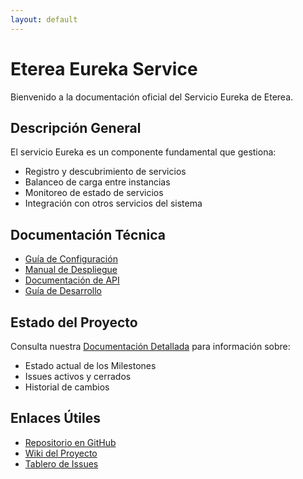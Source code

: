```yaml
---
layout: default
---
```


# Eterea Eureka Service

Bienvenido a la documentación oficial del Servicio Eureka de Eterea.

## Descripción General

El servicio Eureka es un componente fundamental que gestiona:

- Registro y descubrimiento de servicios
- Balanceo de carga entre instancias
- Monitoreo de estado de servicios
- Integración con otros servicios del sistema

## Documentación Técnica

- [Guía de Configuración](configuration-guide.html)
- [Manual de Despliegue](deployment-guide.html)
- [Documentación de API](api-documentation.html)
- [Guía de Desarrollo](development-guide.html)

## Estado del Proyecto

Consulta nuestra [Documentación Detallada](project-documentation.html) para información sobre:

- Estado actual de los Milestones
- Issues activos y cerrados
- Historial de cambios

## Enlaces Útiles

- [Repositorio en GitHub](https://github.com/eterea/eureka-service)
- [Wiki del Proyecto](https://github.com/eterea/eureka-service/wiki)
- [Tablero de Issues](https://github.com/eterea/eureka-service/issues) 